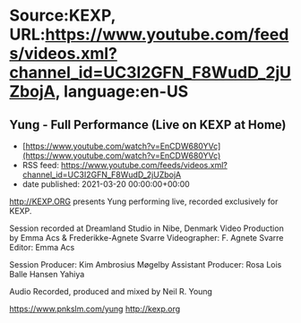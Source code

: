 # Source:KEXP, URL:https://www.youtube.com/feeds/videos.xml?channel_id=UC3I2GFN_F8WudD_2jUZbojA, language:en-US

## Yung - Full Performance (Live on KEXP at Home)
 - [https://www.youtube.com/watch?v=EnCDW680YVc](https://www.youtube.com/watch?v=EnCDW680YVc)
 - RSS feed: https://www.youtube.com/feeds/videos.xml?channel_id=UC3I2GFN_F8WudD_2jUZbojA
 - date published: 2021-03-20 00:00:00+00:00

http://KEXP.ORG presents Yung performing live, recorded exclusively for KEXP.

Session recorded at Dreamland Studio in Nibe, Denmark 
Video Production by Emma Acs & Frederikke-Agnete Svarre
Videographer: F. Agnete Svarre
Editor: Emma Acs

Session Producer: Kim Ambrosius Møgelby
Assistant Producer: Rosa Lois Balle Hansen Yahiya

Audio Recorded, produced and mixed by Neil R. Young

https://www.pnkslm.com/yung
http://kexp.org

